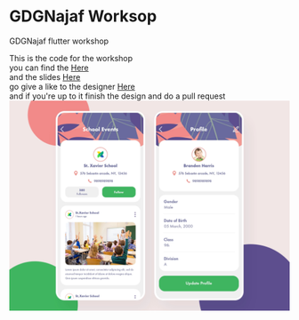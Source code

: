 # GDGNajaf Worksop

GDGNajaf flutter workshop

This is the code for the workshop  
you can find the [Here](https://www.facebook.com/watch/live/?v=979159169186352&ref=watch_permalink)  
and the slides [Here](https://docs.google.com/presentation/d/1W-Pi0zGoQOmNbcgofvyYvD-jahOTj0g2lJHqqvm6A6s/edit?usp=sharing)  
go give a like to the designer [Here](https://dribbble.com/shots/7225024-School-App)  
and if you're up to it finish the design and do a pull request  
![design](design.png)
